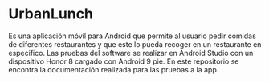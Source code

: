 # UrbanLunch
Es una aplicación móvil para Android que permite al usuario pedir comidas de diferentes restaurantes y que este lo pueda recoger en un restaurante en especifico.
Las pruebas del software se realizar en Android Studio con un dispositivo Honor 8 cargado con Android 9 pie. En este repositorio se encontra la documentación realizada para las pruebas a la app.
